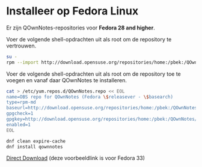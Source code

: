 # Installeer op Fedora Linux

Er zijn QOwnNotes-repositories voor **Fedora 28 and higher**.

Voer de volgende shell-opdrachten uit als root om de repository te vertrouwen.

```bash
su -
rpm --import http://download.opensuse.org/repositories/home:/pbek:/QOwnNotes/Fedora_33/repodata/repomd.xml.key
```

Voer de volgende shell-opdrachten uit als root om de repository toe te voegen en vanaf daar QOwnNotes te installeren.

```bash
cat > /etc/yum.repos.d/QOwnNotes.repo << EOL
name=OBS repo for QOwnNotes (Fedora \$releasever - \$basearch)
type=rpm-md
baseurl=http://download.opensuse.org/repositories/home:/pbek:/QOwnNotes/Fedora_\$releasever/
gpgcheck=1
gpgkey=http://download.opensuse.org/repositories/home:/pbek:/QOwnNotes/Fedora_\$releasever/repodata/repomd.xml.key
enabled=1
EOL

dnf clean expire-cache
dnf install qownnotes
```

[Direct Download](https://build.opensuse.org/package/binaries/home:pbek:QOwnNotes/desktop/Fedora_33) (deze voorbeeldlink is voor Fedora 33)

